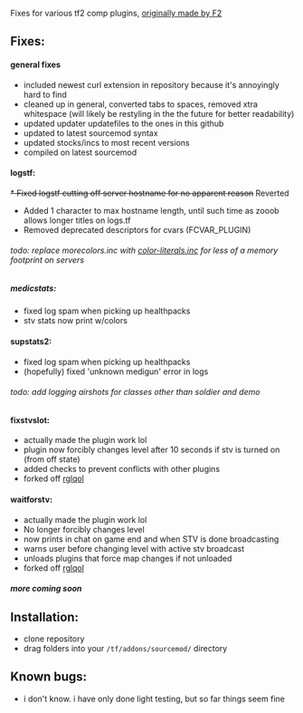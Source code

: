 Fixes for various tf2 comp plugins, [originally made by F2](https://www.teamfortress.tv/13598/medicstats-sourcemod-plugin/)

## Fixes:

#### general fixes

* included newest curl extension in repository because it's annoyingly hard to find
* cleaned up in general, converted tabs to spaces, removed xtra whitespace (will likely be restyling in the the future for better readability)
* updated updater updatefiles to the ones in this github
* updated to latest sourcemod syntax
* updated stocks/incs to most recent versions
* compiled on latest sourcemod

#### logstf:
~~* Fixed logstf cutting off server hostname for no apparent reason~~ Reverted
* Added 1 character to max hostname length, until such time as zooob allows longer titles on logs.tf
* Removed deprecated descriptors for cvars (FCVAR_PLUGIN)

###### todo: replace morecolors.inc with [color-literals.inc](https://github.com/nosoop/stocksoup/blob/master/color_literals.inc) for less of a memory footprint on servers

##### medicstats:
* fixed log spam when picking up healthpacks
* stv stats now print w/colors

#### supstats2:
* fixed log spam when picking up healthpacks
* (hopefully) fixed 'unknown medigun' error in logs

###### todo: add logging airshots for classes other than soldier and demo

#### fixstvslot:
* actually made the plugin work lol
* plugin now forcibly changes level after 10 seconds if stv is turned on (from off state)
* added checks to prevent conflicts with other plugins
* forked off [rglqol](https://github.com/stephanieLGBT/rgl-server-resources)

#### waitforstv:
* actually made the plugin work lol
* No longer forcibly changes level
* now prints in chat on game end and when STV is done broadcasting
* warns user before changing level with active stv broadcast
* unloads plugins that force map changes if not unloaded
* forked off [rglqol](https://github.com/stephanieLGBT/rgl-server-resources)

##### more coming soon

## Installation:
* clone repository
* drag folders into your `/tf/addons/sourcemod/` directory

## Known bugs:
* i don't know. i have only done light testing, but so far things seem fine
